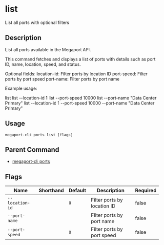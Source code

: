 # list

List all ports with optional filters

## Description

List all ports available in the Megaport API.

This command fetches and displays a list of ports with details such as port ID, name, location, speed, and status.

Optional fields:
location-id: Filter ports by location ID
port-speed: Filter ports by port speed
port-name: Filter ports by port name

Example usage:

list
list --location-id 1
list --port-speed 10000
list --port-name "Data Center Primary"
list --location-id 1 --port-speed 10000 --port-name "Data Center Primary"



## Usage

```
megaport-cli ports list [flags]
```



## Parent Command

* [megaport-cli ports](megaport-cli_ports.md)




## Flags

| Name | Shorthand | Default | Description | Required |
|------|-----------|---------|-------------|----------|
| `--location-id` |  | `0` | Filter ports by location ID | false |
| `--port-name` |  |  | Filter ports by port name | false |
| `--port-speed` |  | `0` | Filter ports by port speed | false |



